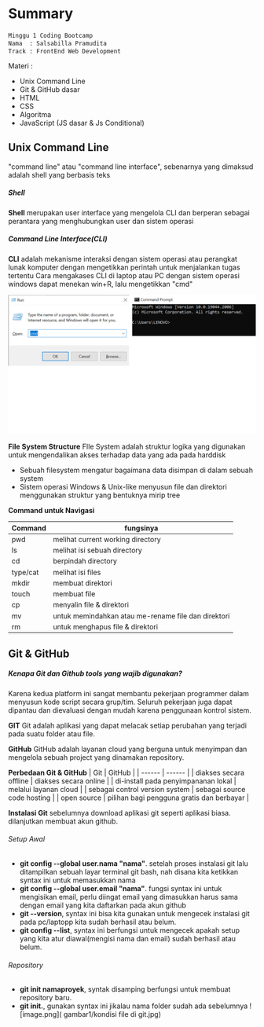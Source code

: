 # Summary
```
Minggu 1 Coding Bootcamp
Nama  : Salsabilla Pramudita
Track : FrontEnd Web Development
```
Materi :

- Unix Command Line
- Git & GitHub dasar
- HTML
- CSS
- Algoritma
- JavaScript (JS dasar & Js Conditional)


## Unix Command Line
"command line" atau "command line interface", sebenarnya yang dimaksud adalah shell yang berbasis teks
##### Shell
**Shell** merupakan user interface yang mengelola CLI dan berperan sebagai perantara yang menghubungkan user dan sistem operasi
##### Command Line Interface(CLI)
**CLI** adalah mekanisme interaksi dengan sistem operasi atau perangkat lunak komputer dengan mengetikkan perintah untuk menjalankan tugas tertentu
Cara mengakases CLI di laptop atau PC dengan sistem operasi windows dapat menekan win+R, lalu mengetikkan "cmd"

![image.png]( gambar1/xxxx.png)

**File System Structure**
FIle System adalah struktur logika yang digunakan untuk mengendalikan akses terhadap data yang ada pada harddisk
- Sebuah filesystem mengatur bagaimana data disimpan di dalam sebuah system
- Sistem operasi Windows & Unix-like menyusun file dan direktori menggunakan struktur yang bentuknya mirip tree

**Command untuk Navigasi**

| Command | fungsinya |
| ------ | ------ |
| pwd | melihat current working directory |
| ls | melihat isi sebuah directory  |
| cd | berpindah directory  |
| type/cat | melihat isi files |
| mkdir | membuat direktori |
| touch | membuat file |
| cp |menyalin file & direktori  |
| mv |untuk memindahkan atau me-rename file dan direktori   |
| rm|untuk menghapus file & direktori  |
## Git & GitHub

##### Kenapa Git dan Github tools yang wajib digunakan?
Karena kedua platform ini sangat membantu pekerjaan programmer dalam menyusun kode script secara grup/tim. Seluruh pekerjaan juga dapat dipantau dan dievaluasi dengan mudah karena penggunaan kontrol sistem.

**GIT**
Git adalah aplikasi yang dapat melacak setiap perubahan yang terjadi pada suatu folder atau file.

**GitHub**
GitHub adalah layanan cloud yang berguna untuk menyimpan dan mengelola sebuah project yang dinamakan repository.

**Perbedaan Git & GitHub**
| Git | GitHub |
| ------ | ------ |
| diakses secara offline | diakses secara online |
| di-install pada penyimpananan lokal | melalui layanan cloud |
| sebagai control version system | sebagai source code hosting |
| open source | pilihan bagi pengguna gratis dan berbayar |

**Instalasi Git**
sebelumnya download aplikasi git seperti aplikasi biasa. dilanjutkan membuat akun github.
###### Setup Awal
- **git config --global user.nama "nama"**. setelah proses instalasi git lalu ditampilkan sebuah layar terminal git bash, nah disana kita ketikkan syntax ini untuk memasukkan nama
- **git config --global user.email "nama"**. fungsi syntax ini untuk mengisikan email, perlu diingat email yang dimasukkan harus sama dengan email yang kita daftarkan pada akun github
- **git --version**, syntax ini bisa kita gunakan untuk mengecek instalasi git pada pc/laptopp kita sudah berhasil atau belum.
- **git config --list**, syntax ini berfungsi untuk mengecek apakah setup yang kita atur diawal(mengisi nama dan email) sudah berhasil atau belum.

###### Repository
- **git init namaproyek**, syntak disamping berfungsi untuk membuat repository baru.
- **git init.**, gunakan syntax ini jikalau nama folder sudah ada sebelumnya
![image.png]( gambar1/kondisi file di git.jpg)
